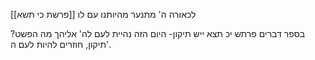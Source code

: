 

[[פרשת כי תשא]]
לכאורה ה' מתנער מהיותנו עם לו

בספר דברים פרתש יכ תצא ייש תיקון-
היום הזה נהיית לעם לה' אליהך
מה הפשט? תיקון, חוזרים להיות לעם ה'.

